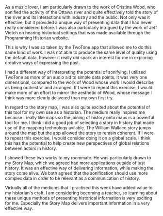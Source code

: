 As a music lover, I am particularly drawn to the work of Cristina Wood, who sonified the activity of the Ottawa river and quite effectively told the story of the river and its interactions with industry and the public. Not only was it effective, but it provided a unique way of presenting data that I had never really considered before. 
I was also partcularly intrigued by the work of Jeff Vietch on hearing historical settings that was made available through the Programming Historian website. 

This is why I was so taken by the TwoTone app that allowed me to do this same kind of work. I was not able to produce the same level of quality using the default data, however it really did spark an interest for me in exploring creative ways of expressing the past. 

I had a different way of interpreting the potential of sonifying. I utilized TwoTone as more of an audio aid to simple data points. It was very one dimensional, compared to the work of Wood whose work I would describe as being orchestral and arranged. If I were to repeat this exercise, I would make more of an effort to mirror the aesthetic of Wood, whose message I think was more clearly delivered than my own first try. 

In regard to the story map, I was also quite excited about the potential of this tool for my own use as a historian. The medium really inspired me because I really like maps so the joining of history onto maps is a powerful tool for me. 
I think I did a good job of selecting a story in history that made use of the mapping technology avilable. The William Wallace story jumps around the map but the app allowed the story to remain coherent. If I were to repeat this exercise, I would consider doing it on a global scale. I think this has the potential to help create new perspectives of global relations between actors in history. 

I showed these two works to my roommate. He was particularly drawn to my Story Map, which we agreed had more applications outside of just history. It was an effective way of delivering information, while making the story come alive. We both agreed that the sonification should use more complex data in order to be relevant as a communication of history. 

Virtually all of the mediums that I practised this week have added value to my historian's craft. I am considering becoming a teacher, so learning about these unique methods of presenting historical information is very exciting for me. Especially the Story Map delivers important information in a very effective way. 

